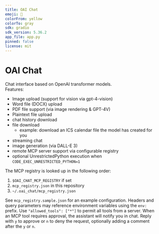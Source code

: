 ```yaml
---
title: OAI Chat
emoji: 🤖
colorFrom: yellow
colorTo: gray
sdk: gradio
sdk_version: 5.36.2
app_file: app.py
pinned: false
license: mit
---
```


# OAI Chat

Chat interface based on OpenAI transformer models. \
Features:
 * Image upload (support for vision via gpt-4-vision)
 * Word file (DOCX) upload
 * PDF file support (via image rendering & GPT-4V)
 * Plaintext file upload
 * chat history download
 * file download
   * example: download an ICS calendar file the model has created for you
* streaming chat
* image generation (via DALL-E 3)
* remote MCP server support via configurable registry
* optional UnrestrictedPython execution when `CODE_EXEC_UNRESTRICTED_PYTHON=1`

The MCP registry is looked up in the following order:
1. `$OAI_CHAT_MCP_REGISTRY` if set
2. `mcp_registry.json` in this repository
3. `~/.oai_chat/mcp_registry.json`

See `mcp_registry.sample.json` for an example configuration.
Headers and query parameters may reference environment variables using the `env:` prefix.
Use `"allowed_tools": ["*"]` to permit all tools from a server.
When an MCP tool requires approval, the assistant will notify you in chat.
Reply with `y` to approve or `n` to deny the request, optionally adding a comment after the `y` or `n`.
